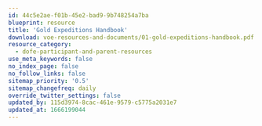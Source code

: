 ```yaml
---
id: 44c5e2ae-f01b-45e2-bad9-9b748254a7ba
blueprint: resource
title: 'Gold Expeditions Handbook'
download: voe-resources-and-documents/01-gold-expeditions-handbook.pdf
resource_category:
  - dofe-participant-and-parent-resources
use_meta_keywords: false
no_index_page: false
no_follow_links: false
sitemap_priority: '0.5'
sitemap_changefreq: daily
override_twitter_settings: false
updated_by: 115d3974-8cac-461e-9579-c5775a2031e7
updated_at: 1666199044
---
```

